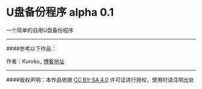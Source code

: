 # U盘备份程序 alpha 0.1
一个简单的自用U盘备份程序

----

####参考以下作品：


作者：Kuroko_	[博客地址](https://blog.csdn.net/weixin_44215175/article/details/103340480 "访问博客")

----

####版权声明：本作品依据 [CC BY-SA 4.0](https://creativecommons.org/licenses/by-sa/4.0/) 许可证进行授权，使用时请注明出处
